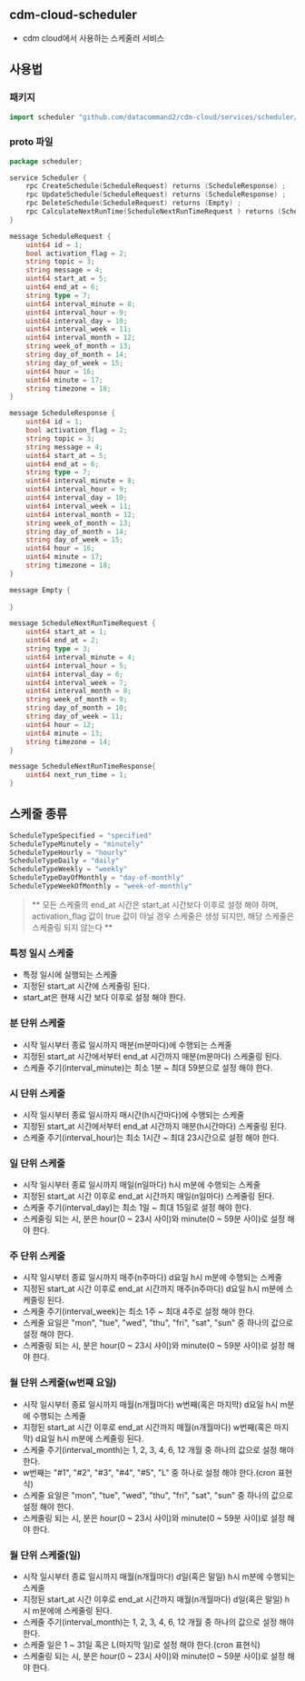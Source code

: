 ## cdm-cloud-scheduler
- cdm cloud에서 사용하는 스케줄러 서비스

## 사용법
### 패키지
```go
import scheduler "github.com/datacommand2/cdm-cloud/services/scheduler/proto"
```
### proto 파일 
```go
package scheduler;

service Scheduler {
    rpc CreateSchedule(ScheduleRequest) returns (ScheduleResponse) ;
    rpc UpdateSchedule(ScheduleRequest) returns (ScheduleResponse) ;
    rpc DeleteSchedule(ScheduleRequest) returns (Empty) ;
    rpc CalculateNextRunTime(ScheduleNextRunTimeRequest ) returns (ScheduleNextRunTimeResponse) ;
}

message ScheduleRequest {
	uint64 id = 1;
	bool activation_flag = 2;
	string topic = 3;
	string message = 4;
	uint64 start_at = 5;
	uint64 end_at = 6;
	string type = 7;
	uint64 interval_minute = 8;
	uint64 interval_hour = 9;
	uint64 interval_day = 10;
	uint64 interval_week = 11;
	uint64 interval_month = 12;
	string week_of_month = 13;
	string day_of_month = 14;
	string day_of_week = 15;
	uint64 hour = 16;
	uint64 minute = 17;
	string timezone = 18;
}

message ScheduleResponse {
	uint64 id = 1;
	bool activation_flag = 2;
	string topic = 3;
	string message = 4;
	uint64 start_at = 5;
	uint64 end_at = 6;
	string type = 7;
	uint64 interval_minute = 8;
	uint64 interval_hour = 9;
	uint64 interval_day = 10;
	uint64 interval_week = 11;
	uint64 interval_month = 12;
	string week_of_month = 13;
	string day_of_month = 14;
	string day_of_week = 15;
	uint64 hour = 16;
	uint64 minute = 17;
	string timezone = 18;
}

message Empty {
	
}

message ScheduleNextRunTimeRequest {
	uint64 start_at = 1;
	uint64 end_at = 2;
	string type = 3;
	uint64 interval_minute = 4;
	uint64 interval_hour = 5;
	uint64 interval_day = 6;
	uint64 interval_week = 7;
	uint64 interval_month = 8;
	string week_of_month = 9;
	string day_of_month = 10;
	string day_of_week = 11;
	uint64 hour = 12;
	uint64 minute = 13;
	string timezone = 14;
}

message ScheduleNextRunTimeResponse{
    uint64 next_run_time = 1;
}
```

## 스케줄 종류
```go
ScheduleTypeSpecified = "specified"
ScheduleTypeMinutely = "minutely"
ScheduleTypeHourly = "hourly"
ScheduleTypeDaily = "daily"
ScheduleTypeWeekly = "weekly"
ScheduleTypeDayOfMonthly = "day-of-monthly"
ScheduleTypeWeekOfMonthly = "week-of-monthly"
```

> ** 모든 스케줄의 end_at 시간은 start_at 시간보다 이후로 설정 해야 하며, activation_flag 값이 true 값이 아닐 경우 스케줄은 생성 되지만,
해당 스케줄은 스케줄링 되지 않는다 **

### 특정 일시 스케줄
- 특정 일시에 실행되는 스케줄
- 지정된 start_at 시간에 스케줄링 된다.
- start_at은 현재 시간 보다 이후로 설정 해야 한다.

### 분 단위 스케줄
- 시작 일시부터 종료 일시까지 매분(m분마다)에 수행되는 스케줄
- 지정된 start_at 시간에서부터 end_at 시간까지 매분(m분마다) 스케줄링 된다.
- 스케줄 주기(interval_minute)는 최소 1분 ~ 최대 59분으로 설정 해야 한다.

### 시 단위 스케줄
- 시작 일시부터 종료 일시까지 매시간(h시간마다)에 수행되는 스케줄
- 지정된 start_at 시간에서부터 end_at 시간까지 매분(h시간마다) 스케줄링 된다.
- 스케줄 주기(interval_hour)는 최소 1시간 ~ 최대 23시간으로 설정 해야 한다.

### 일 단위 스케줄
- 시작 일시부터 종료 일시까지 매일(n일마다) h시 m분에 수행되는 스케줄
- 지정된 start_at 시간 이후로 end_at 시간까지 매일(n일마다) 스케줄링 된다.
- 스케줄 주기(interval_day)는 최소 1일 ~ 최대 15일로 설정 해야 한다.
- 스케줄링 되는 시, 분은 hour(0 ~ 23시 사이)와 minute(0 ~ 59분 사이)로 설정 해야 한다.

### 주 단위 스케줄
- 시작 일시부터 종료 일시까지 매주(n주마다) d요일 h시 m분에 수행되는 스케줄
- 지정된 start_at 시간 이후로 end_at 시간까지 매주(n주마다) d요일 h시 m분에 스케줄링 된다.
- 스케줄 주기(interval_week)는 최소 1주 ~ 최대 4주로 설정 해야 한다.
- 스케줄 요일은 "mon", "tue", "wed", "thu", "fri", "sat", "sun" 중 하나의 값으로 설정 해야 한다.
- 스케줄링 되는 시, 분은 hour(0 ~ 23시 사이)와 minute(0 ~ 59분 사이)로 설정 해야 한다.

### 월 단위 스케줄(w번째 요일)
- 시작 일시부터 종료 일시까지 매월(n개월마다) w번째(혹은 마지막) d요일 h시 m분에 수행되는 스케줄
- 지정된 start_at 시간 이후로 end_at 시간까지 매월(n개월마다) w번째(혹은 마지막) d요일 h시 m분에 스케줄링 된다.
- 스케줄 주기(interval_month)는 1, 2, 3, 4, 6, 12 개월 중 하나의 값으로 설정 해야 한다.
- w번째는 "#1", "#2", "#3", "#4", "#5", "L" 중 하나로 설정 해야 한다.(cron 표현식)
- 스케줄 요일은 "mon", "tue", "wed", "thu", "fri", "sat", "sun" 중 하나의 값으로 설정 해야 한다.
- 스케줄링 되는 시, 분은 hour(0 ~ 23시 사이)와 minute(0 ~ 59분 사이)로 설정 해야 한다.

### 월 단위 스케줄(일)
- 시작 일시부터 종료 일시까지 매월(n개월마다) d일(혹은 말일) h시 m분에 수행되는 스케줄
- 지정된 start_at 시간 이후로 end_at 시간까지 매월(n개월마다) d일(혹은 말일) h시 m분에에 스케줄링 된다.
- 스케줄 주기(interval_month)는 1, 2, 3, 4, 6, 12 개월 중 하나의 값으로 설정 해야 한다.
- 스케줄 일은 1 ~ 31일 혹은 L(마지막 일)로 설정 해야 한다.(cron 표현식)
- 스케줄링 되는 시, 분은 hour(0 ~ 23시 사이)와 minute(0 ~ 59분 사이)로 설정 해야 한다.